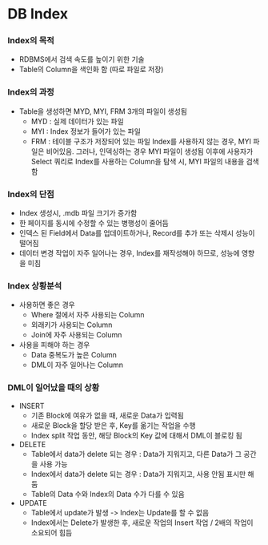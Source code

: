 # DB Index

### Index의 목적
 - RDBMS에서 검색 속도를 높이기 위한 기술
 - Table의 Column을 색인화 함 (따로 파일로 저장)

### Index의 과정
 - Table을 생성하면 MYD, MYI, FRM 3개의 파일이 생성됨
    - MYD  : 실제 데이터가 있는 파일
    - MYI : Index 정보가 들어가 있는 파일
    - FRM : 테이블 구조가 저장되어 있는 파일
Index를 사용하지 않는 경우, MYI 파일은 비어있음. 그러나, 인덱싱하는 경우 MYI 파일이 생성됨
이후에 사용자가 Select 쿼리로 Index를 사용하는 Column을 탐색 시, MYI 파일의 내용을 검색함

### Index의 단점
 - Index 생성시, .mdb 파일 크기가 증가함
 - 한 페이지를 동시에 수정할 수 있는 병행성이 줄어듬
 - 인덱스 된 Field에서 Data를 업데이트하거나, Record를 추가 또는 삭제시 성능이 떨어짐
 - 데이터 변경 작업이 자주 일어나는 경우, Index를 재작성해야 하므로, 성능에 영향을 미침

### Index 상황분석
 - 사용하면 좋은 경우
   - Where 절에서 자주 사용되는 Column
   - 외래키가 사용되는 Column
   - Join에 자주 사용되는 Column
 - 사용을 피해야 하는 경우
   - Data 중복도가 높은 Column
   - DML이 자주 일어나는 Column

### DML이 일어났을 때의 상황
 - INSERT
   - 기존 Block에 여유가 없을 때, 새로운 Data가 입력됨
   - 새로운 Block을 할당 받은 후, Key를 옮기는 작업을 수행
   - Index split 작업 동안, 해당 Block의 Key 값에 대해서 DML이 블로킹 됨
 - DELETE
   - Table에서 data가 delete 되는 경우 : Data가 지워지고, 다른 Data가 그 공간을 사용 가능
   - Index에서 data가 delete 되는 경우 : Data가 지워지고, 사용 안됨 표시만 해둠
   - Table의 Data 수와 Index의 Data 수가 다를 수 있음
 - UPDATE
   - Table에서 update가 발생 -> Index는 Update를 할 수 없음
   - Index에서는 Delete가 발생한 후, 새로운 작업의 Insert 작업 / 2배의 작업이 소요되어 힘듬
